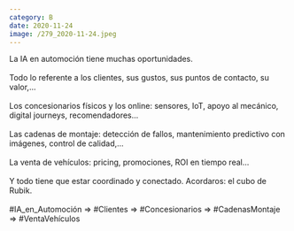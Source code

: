 ```yaml
--- 
category: B 
date: 2020-11-24 
image: /279_2020-11-24.jpeg 
--- 
```


La IA en automoción tiene muchas oportunidades. <br><br>Todo lo referente a los clientes, sus gustos, sus puntos de contacto, su valor,...<br><br>Los concesionarios físicos y los online: sensores, IoT,  apoyo al mecánico, digital journeys, recomendadores...<br><br>Las cadenas de montaje: detección de fallos, mantenimiento predictivo con imágenes, control de calidad,...<br><br>La venta de vehículos: pricing, promociones, ROI en tiempo real...  <br><br>Y todo tiene que estar coordinado y conectado. Acordaros: el cubo de Rubik. <br><br>#IA_en_Automoción => #Clientes => #Concesionarios => #CadenasMontaje => #VentaVehículos